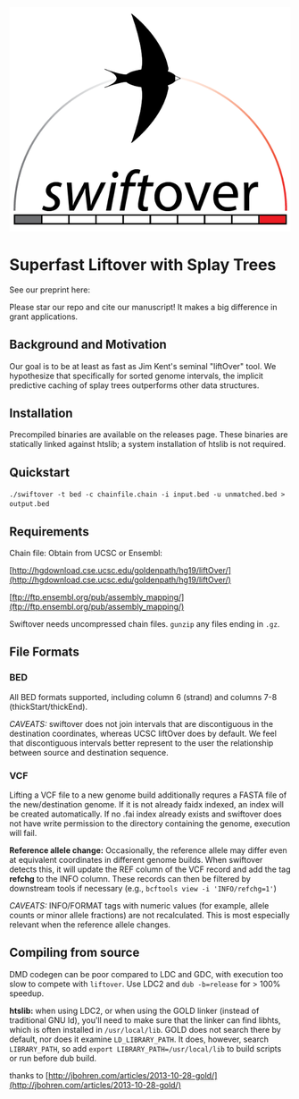 ![swiftover logo](swiftover_logo1x.png)

# Superfast Liftover with Splay Trees

See our preprint here: 

Please star our repo and cite our manuscript! It makes a big difference in grant applications.

## Background and Motivation

Our goal is to be at least as fast as Jim Kent's seminal "liftOver" tool.
We hypothesize that specifically for sorted genome intervals,
the implicit predictive caching of splay trees outperforms other
data structures.

## Installation

Precompiled binaries are available on the releases page. These binaries are statically linked against htslib; a system installation of htslib is not required.

## Quickstart

`./swiftover -t bed -c chainfile.chain -i input.bed -u unmatched.bed > output.bed`

## Requirements

Chain file: Obtain from UCSC or Ensembl:

[http://hgdownload.cse.ucsc.edu/goldenpath/hg19/liftOver/](http://hgdownload.cse.ucsc.edu/goldenpath/hg19/liftOver/)

[ftp://ftp.ensembl.org/pub/assembly_mapping/](ftp://ftp.ensembl.org/pub/assembly_mapping/)

Swiftover needs uncompressed chain files. `gunzip` any files ending in `.gz`.

## File Formats
### BED

All BED formats supported, including column 6 (strand) and columns 7-8 (thickStart/thickEnd).

*CAVEATS:* swiftover does not join intervals that are discontiguous
in the destination coordinates, whereas UCSC liftOver does by default. We feel that discontiguous intervals better represent to the user the relationship between source and destination sequence.

### VCF

Lifting a VCF file to a new genome build additionally requres a FASTA file of the new/destination genome. If it is not already faidx indexed, an index will be created automatically. If no .fai index already exists and swiftover does not have write permission to the directory containing the genome, execution will fail.

**Reference allele change:** Occasionally, the reference allele may differ even at equivalent coordinates in different genome builds. When swiftover detects this, it will update the REF column of the VCF record and add the tag **refchg** to the INFO column. These records can then be filtered by downstream tools if necessary (e.g., `bcftools view -i 'INFO/refchg=1'`)

*CAVEATS:* INFO/FORMAT tags with numeric values (for example, allele counts or minor allele fractions) are not recalculated. This is most especially relevant when the reference allele changes.

## Compiling from source

DMD codegen can be poor compared to LDC and GDC, with execution too slow to compete with `liftover`.
Use LDC2 and `dub -b=release` for > 100% speedup.

**htslib:** when using LDC2, or when using the GOLD linker (instead of traditional GNU ld), you'll need to make sure
that the linker can find libhts, which is often installed in `/usr/local/lib`. GOLD does not search there
by default, nor does it examine `LD_LIBRARY_PATH`. It does, however, search `LIBRARY_PATH`, so add
`export LIBRARY_PATH=/usr/local/lib` to build scripts or run before dub build.

thanks to [http://jbohren.com/articles/2013-10-28-gold/](http://jbohren.com/articles/2013-10-28-gold/)
